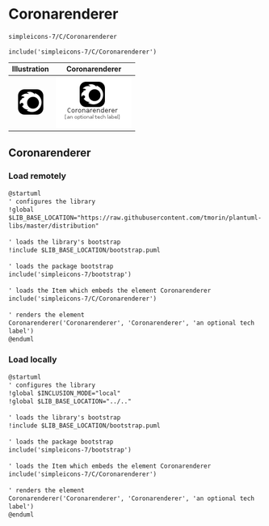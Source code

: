 # Coronarenderer


```text
simpleicons-7/C/Coronarenderer
```

```text
include('simpleicons-7/C/Coronarenderer')
```



| Illustration | Coronarenderer |
| :---: | :---: |
| ![illustration for Illustration](../../simpleicons-7/C/Coronarenderer.png) | ![illustration for Coronarenderer](../../simpleicons-7/C/Coronarenderer.Local.png) |




## Coronarenderer

### Load remotely
```plantuml
@startuml
' configures the library
!global $LIB_BASE_LOCATION="https://raw.githubusercontent.com/tmorin/plantuml-libs/master/distribution"

' loads the library's bootstrap
!include $LIB_BASE_LOCATION/bootstrap.puml

' loads the package bootstrap
include('simpleicons-7/bootstrap')

' loads the Item which embeds the element Coronarenderer
include('simpleicons-7/C/Coronarenderer')

' renders the element
Coronarenderer('Coronarenderer', 'Coronarenderer', 'an optional tech label')
@enduml
```

### Load locally
```plantuml
@startuml
' configures the library
!global $INCLUSION_MODE="local"
!global $LIB_BASE_LOCATION="../.."

' loads the library's bootstrap
!include $LIB_BASE_LOCATION/bootstrap.puml

' loads the package bootstrap
include('simpleicons-7/bootstrap')

' loads the Item which embeds the element Coronarenderer
include('simpleicons-7/C/Coronarenderer')

' renders the element
Coronarenderer('Coronarenderer', 'Coronarenderer', 'an optional tech label')
@enduml
```

